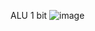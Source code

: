 ALU 1 bit
![image](https://github.com/user-attachments/assets/8303478b-d183-43d3-97fe-bac3dea7fc7e)
